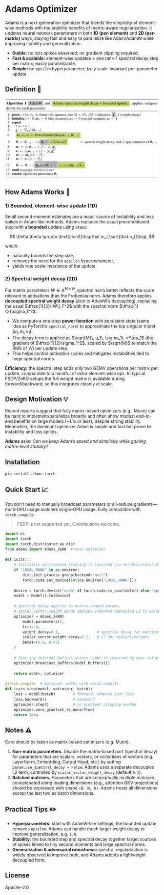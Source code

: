 # Adams Optimizer

Adams is a next-generation optimizer that blends the simplicity of element-wise methods with the stability benefits of matrix-aware regularization. It updates neural network parameters in both **1D (per-element)** and **2D (per-matrix)** ways, staying fast and easy to parallelize like Adam/AdamW while improving stability and generalization.

* **Stable:** no loss spikes observed; no gradient clipping required.
* **Fast & scalable:** element-wise updates + one rank-1 spectral decay step per matrix; easily parallelizable.
* **Simple:** no `epsilon` hyperparameter; truly scale-invariant per-parameter update.

## Definition 📝

![Adams pseudocode](./assets/adams_pseudocode.png)

## How Adams Works 🌟

### 1) Bounded, element-wise update (1D)

Small second-moment estimates are a major source of instability and loss spikes in Adam-like methods. Adams replaces the usual preconditioned step with a **bounded** update using `atan2`:

$$
\Delta \theta \propto \text{atan2}\big(\hat m_t,\sqrt{\hat n_t}\big),
$$

which:

* naturally bounds the step size,
* removes the need for the `epsilon` hyperparameter,
* yields true scale invariance of the update.

### 2) Spectral weight decay (2D)

For matrix parameters $W \in \mathbb{R}^{M \times N}$, spectral norm better reflects the scale relevant to activations than the Frobenius norm. Adams therefore applies **decoupled spectral weight decay** (akin to AdamW’s decoupling), replacing the usual $\tfrac{1}{2}\|W\|_F^2$ with the spectral norm $\tfrac{1}{2}\sigma_1^2$:

* We compute a one-step **power iteration** with persistent state (same idea as PyTorch’s `spectral_norm`) to approximate the top singular triplet $(u_1, \sigma_1, v_1)$.
* The decay term is applied as $\sqrt{M}\, u_1\, \sigma_1\, v^\top_1$ (the gradient of $\tfrac{1}{2}\sigma_1^2$, scaled by $\sqrt{M}$ to match the RMS of $W$) per update step.
* This helps control activation scales and mitigates instabilities tied to large spectral norms.

**Efficiency:** the spectral step adds only two GEMV operations per matrix per update, comparable to a handful of extra element-wise ops. In typical FSDP/ZeRO setups the full weight matrix is available during forward/backward, so this integrates cleanly at scale.

## Design Motivation 💡

Recent reports suggest that fully matrix-based optimizers (e.g., Muon) can be hard to implement/parallelize broadly and often show modest end-to-end benefits on large models (~1.1x or less), despite strong stability. Meanwhile, the dominant optimizer Adam is simple and fast but prone to instability and loss spikes.

**Adams** asks: *Can we keep Adam’s speed and simplicity while gaining matrix-level stability?*

## Installation

```bash
pip install adams-torch
```

## Quick Start 📈

You don’t need to manually broadcast parameters or all-reduce gradients—multi-GPU usage matches single-GPU usage. Fully compatible with `torch.compile`.

> FSDP is not supported yet. Contributions welcome.

```python
import os
import torch
import torch.distributed as dist
from adams import Adams_ZeRO  # main optimizer

def init():
    # Initialize distributed training if launched via torchrun/torch.distributed
    if "LOCAL_RANK" in os.environ:
        dist.init_process_group(backend="nccl")
        torch.cuda.set_device(int(os.environ["LOCAL_RANK"]))

    device = torch.device("cuda" if torch.cuda.is_available() else "cpu")
    model = Model().to(device)

    # Spectral decay applies to matrix-shaped params.
    # scalar_vector_weight_decay applies standard decoupled L2 to 0D/1D params.
    optimizer = Adams_ZeRO(
        model.parameters(),
        lr=3e-4,
        weight_decay=0.1,                 # spectral decay for matrices
        scalar_vector_weight_decay=0.1,   # L2 for scalars/vectors
        betas=(0.9, 0.95)
    )

    # Sync any internal buffers across ranks if required by your setup.
    optimizer.broadcast_buffers(model.buffers())

    return model, optimizer

@torch.compile  # Optional: works with torch.compile
def train_step(model, optimizer, batch):
    loss = model(batch)        # forward; compute your loss
    loss.backward()            # backward
    optimizer.step()           # no gradient clipping needed
    optimizer.zero_grad(set_to_none=True)
    return loss
```

## Notes ⚠️

Care should be taken as matrix-based optimizers (e.g. Muon).

1. **Non‑matrix parameters.** Disable the matrix‑based part (spectral decay) for parameters that are scalars, vectors, or collections of vectors (e.g. LayerNorm, Embedding, Output Head, etc.) by setting `param.use_spectral_decay = False`. Adams uses a separate decoupled L2 term, controlled by `scalar_vector_weight_decay` (default `0.1`).
2. **Batched matrices.** Parameters that are conceptually multiple matrices concatenated along leading dimensions (e.g., attention QKV projections) should be expressed with shape `(B, M, N)`. Adams treats all dimensions except the last two as batch dimensions.

## Practical Tips ✏️

* **Hyperparameters:** start with AdamW-like settings; the bounded update removes `epsilon`. Adams can handle much larger weight decay to improve generalization, e.g. `1.0`.
* **Stability:** the bounded step and spectral decay together target sources of spikes linked to tiny second moments and large spectral norms.
* **Generalization & adversarial robustness:** spectral regularization is widely observed to improve both, and Adams adopts a lightweight decoupled form.

## License

Apache-2.0
